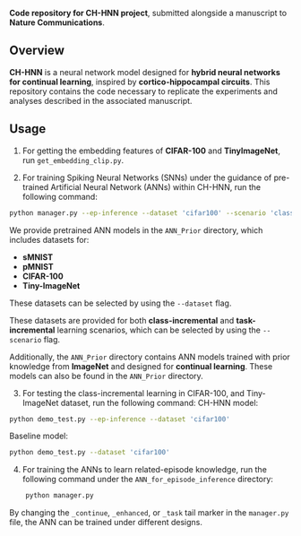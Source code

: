 **Code repository for CH-HNN project**, submitted alongside a manuscript to **Nature Communications**.

## Overview
**CH-HNN** is a neural network model designed for **hybrid neural networks for continual learning**, inspired by **cortico-hippocampal circuits**. This repository contains the code necessary to replicate the experiments and analyses described in the associated manuscript.

## Usage
1. For getting the embedding features of **CIFAR-100** and **TinyImageNet**, run `get_embedding_clip.py`.

2. For training Spiking Neural Networks (SNNs) under the guidance of pre-trained Artificial Neural Network (ANNs) within CH-HNN, run the following command:

```bash
python manager.py --ep-inference --dataset 'cifar100' --scenario 'class-incre'
```
We provide pretrained ANN models in the `ANN_Prior` directory, which includes datasets for:

- **sMNIST**
- **pMNIST**
- **CIFAR-100**
- **Tiny-ImageNet**

These datasets can be selected by using the `--dataset` flag.

These datasets are provided for both **class-incremental** and **task-incremental** learning scenarios, which can be selected by using the `--scenario` flag.

Additionally, the `ANN_Prior` directory contains ANN models trained with prior knowledge from **ImageNet** and designed for **continual learning**. These models can also be found in the `ANN_Prior` directory.

3. For testing the class-incremental learning in CIFAR-100, and Tiny-ImageNet dataset, run the following command:
CH-HNN model:
```bash
python demo_test.py --ep-inference --dataset 'cifar100'
```
Baseline model:
```bash
python demo_test.py --dataset 'cifar100'
```

4. For training the ANNs to learn related-episode knowledge, run the following command under the `ANN_for_episode_inference` directory:
```bash
    python manager.py
```
By changing the `_continue`, `_enhanced`, or `_task` tail marker in the `manager.py` file, the ANN can be trained under different designs. 
